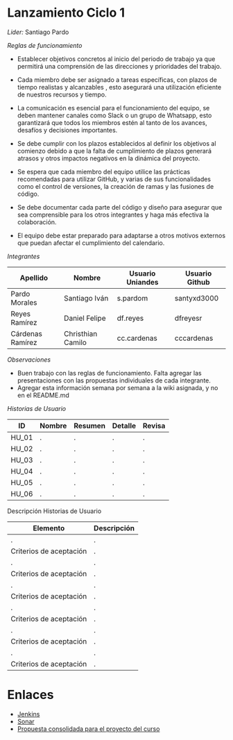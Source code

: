 # Lanzamiento Ciclo 1

*Lider:* Santiago Pardo

*Reglas de funcionamiento*

* Establecer objetivos concretos al inicio del periodo de trabajo ya que permitirá una comprensión de las direcciones y prioridades del trabajo.

* Cada miembro debe ser asignado a tareas específicas, con plazos de tiempo realistas y alcanzables , esto asegurará una utilización eficiente de nuestros recursos y tiempo.

* La comunicación es esencial para el funcionamiento del equipo, se deben mantener canales como Slack o un grupo de Whatsapp, esto garantizará que todos los miembros estén al tanto de los avances, desafíos y decisiones importantes.

* Se debe cumplir con los plazos establecidos al definir los objetivos al comienzo debido a que la falta de cumplimiento de plazos generará atrasos y otros impactos negativos en la dinámica del proyecto.

* Se espera que cada miembro del equipo utilice las prácticas recomendadas para utilizar GitHub, y varias de sus funcionalidades como el control de versiones, la creación de ramas y las fusiones de código.

* Se debe documentar cada parte del código y diseño para asegurar que sea comprensible para los otros integrantes y haga más efectiva la colaboración.

* El equipo debe estar preparado para adaptarse a otros motivos externos que puedan afectar el cumplimiento del calendario.


*Integrantes*

| Apellido | Nombre | Usuario Uniandes | Usuario Github |
|----------|----------|----------|----------|
| Pardo Morales    | Santiago Iván  | s.pardom   | santyxd3000   |
| Reyes Ramírez    | Daniel Felipe  | df.reyes | dfreyesr   |
| Cárdenas Ramírez    | Christhian Camilo   | cc.cardenas  | cccardenas  |

*Observaciones*
 * Buen trabajo con las reglas de funcionamiento. Falta agregar las presentaciones con las propuestas individuales de cada integrante.
 * Agregar esta información semana por semana a la wiki asignada, y no en el README.md

*Historias de Usuario*

| ID | Nombre | Resumen | Detalle | Revisa |
|----------|----------|----------|----------| ----------|
| HU_01 | . | . | . | . |
| HU_02 | . | . | . | . |
| HU_03 | . | . | . | . |
| HU_04 | . | . | . | . |
| HU_05 | . | . | . | . |
| HU_06 | . | . | . | . |

Descripción Historias de Usuario

|Elemento|Descripción|
|----------|----------|
|.|.|
|Criterios de aceptación|.|
|.|.|
|Criterios de aceptación|.|
|.|.|
|Criterios de aceptación|.|
|.|.|
|Criterios de aceptación|.|
|.|.|
|Criterios de aceptación|.|
|.|.|
|Criterios de aceptación|.|

# Enlaces
- [Jenkins](http://157.253.238.75:8080/jenkins-isis2603/)
- [Sonar](http://157.253.238.75:8080/sonar-isis2603/)
- [Propuesta consolidada para el proyecto del curso](https://youtu.be/33NiFPiwGCA)
